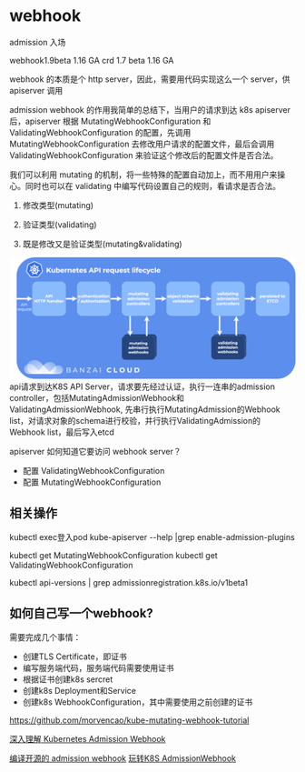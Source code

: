 # webhook

admission 入场

webhook1.9beta   1.16 GA
crd 1.7 beta   1.16 GA

webhook 的本质是个 http server，因此，需要用代码实现这么一个 server，供 apiserver 调用

admission webhook 的作用我简单的总结下，当用户的请求到达 k8s apiserver 后，apiserver 根据 MutatingWebhookConfiguration 和 ValidatingWebhookConfiguration 的配置，先调用 MutatingWebhookConfiguration 去修改用户请求的配置文件，最后会调用 ValidatingWebhookConfiguration 来验证这个修改后的配置文件是否合法。

我们可以利用 mutating 的机制，将一些特殊的配置自动加上，而不用用户来操心。同时也可以在 validating 中编写代码设置自己的规则，看请求是否合法。

1. 修改类型(mutating)

2. 验证类型(validating)

3. 既是修改又是验证类型(mutating&validating)

![](img/webhooks.png)
api请求到达K8S API Server，请求要先经过认证，执行一连串的admission controller，包括MutatingAdmissionWebhook和ValidatingAdmissionWebhook, 先串行执行MutatingAdmission的Webhook list，对请求对象的schema进行校验，并行执行ValidatingAdmission的Webhook list，最后写入etcd


apiserver 如何知道它要访问 webhook server？
- 配置 ValidatingWebhookConfiguration
- 配置 MutatingWebhookConfiguration

##  相关操作
kubectl exec登入pod
kube-apiserver --help |grep enable-admission-plugins

kubectl get MutatingWebhookConfiguration
kubectl get ValidatingWebhookConfiguration

kubectl api-versions | grep admissionregistration.k8s.io/v1beta1

## 如何自己写一个webhook?
需要完成几个事情：
- 创建TLS Certificate，即证书
- 编写服务端代码，服务端代码需要使用证书
- 根据证书创建k8s sercret
- 创建k8s Deployment和Service
- 创建k8s WebhookConfiguration，其中需要使用之前创建的证书


https://github.com/morvencao/kube-mutating-webhook-tutorial


[深入理解 Kubernetes Admission Webhook](https://www.toutiao.com/a6712393368413929995)

[编译开源的 admission webhook](https://www.cnblogs.com/oolo/p/11778727.html)
[玩转K8S AdmissionWebhook](https://cloud.tencent.com/developer/article/1445760)